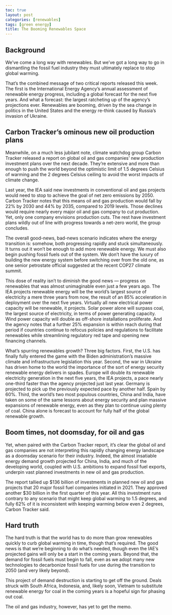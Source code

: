 ```yaml
---
toc: true
layout: post
categories: [renewables]
tags: [green energy]
title: The Booming Renewables Space
---
```


## Background

We’ve come a long way with renewables. But we’ve got a long way to go in dismantling the fossil fuel industry they must ultimately replace to stop global warming.

That’s the combined message of two critical reports released this week. The first is the International Energy Agency’s annual assessment of renewable energy progress, including a global forecast for the next five years. And what a forecast: the largest ratcheting up of the agency’s projections ever. Renewables are booming, driven by the sea change in politics in the United States and the energy re-think caused by Russia’s invasion of Ukraine.

## Carbon Tracker’s ominous new oil production plans

Meanwhile, on a much less jubilant note, climate watchdog group Carbon Tracker released a report on global oil and gas companies’ new production investment plans over the next decade. They’re extensive and more than enough to push the world beyond the optimistic limit of 1.5 degrees Celsius of warming and the 2 degrees Celsius ceiling to avoid the worst impacts of climate change. 

Last year, the IEA said new investments in conventional oil and gas projects would need to stop to achieve the goal of net zero emissions by 2050. Carbon Tracker notes that this means oil and gas production would fall by 22% by 2030 and 44% by 2035, compared to 2019 levels. Those declines would require nearly every major oil and gas company to cut production. Yet, only one company envisions production cuts. The rest have investment plans wildly out of line with progress towards a net-zero world, the group concludes.


The overall good-news, bad-news scenario indicates where the energy transition is: somehow, both progressing rapidly and stuck simultaneously. It turns out it won’t be enough to add more renewable energy. We must also begin pushing fossil fuels out of the system. We don’t have the luxury of building the new energy system before switching over from the old one, as one senior petrostate official suggested at the recent COP27 climate summit.

This dose of reality isn’t to diminish the good news — progress on renewables that was almost unimaginable even just a few years ago. The IEA projects renewable energy will be the world’s largest source of electricity a mere three years from now, the result of an 85% acceleration in deployment over the next five years. Virtually all new electrical power capacity will be renewable, it projects. Solar power alone will surpass coal, the largest source of electricity, in terms of power generating capacity. Wind power capacity will double as off-shore installations proliferate. And the agency notes that a further 25% expansion is within reach during that period if countries continue to refocus policies and regulations to facilitate renewables while streamlining regulatory red tape and opening new financing channels. 


What’s spurring renewables growth? Three big factors. First, the U.S. has finally fully entered the game with the Biden administration’s massive climate and infrastructure legislation this year. Second, the war in Ukraine has driven home to the world the importance of the sort of energy security renewable energy delivers in spades. Europe will double its renewable electricity generation in the next five years, the IEA projects, a pace nearly one-third faster than the agency projected just last year. Germany is projected to pick up the previously expected pace by another half. Spain by 60%. Third, the world’s two most populous countries, China and India, have taken on some of the same lessons about energy security and plan massive expansions of renewable energy, even as they plan to continue using plenty of coal. China alone is forecast to account for fully half of the global renewable growth.

## Boom times, not doomsday, for oil and gas

Yet, when paired with the Carbon Tracker report, it’s clear the global oil and gas companies are not interpreting this rapidly changing energy landscape as a doomsday scenario for their industry. Indeed, the almost insatiable energy demand growth projected for China, India, and much of the developing world, coupled with U.S. ambitions to expand fossil fuel exports, underpin vast planned investments in new oil and gas production.

The report tallied up $136 billion of investments in planned new oil and gas projects that 20 major fossil fuel companies initiated in 2021. They approved another $30 billion in the first quarter of this year. All this investment runs contrary to any scenario that might keep global warming to 1.5 degrees, and fully 62% of it is inconsistent with keeping warming below even 2 degrees, Carbon Tracker said.

## Hard truth

The hard truth is that the world has to do more than grow renewables quickly to curb global warming in time, though that’s required. The good news is that we’re beginning to do what’s needed, though even the IAE’s projected gains will only be a start in the coming years. Beyond that, the demand for fossil fuels must begin to fall, even as we adopt many new technologies to decarbonize fossil fuels for use during the transition to 2050 (and very likely beyond).

This project of demand destruction is starting to get off the ground. Deals struck with South Africa, Indonesia, and, likely soon, Vietnam to substitute renewable energy for coal in the coming years is a hopeful sign for phasing out coal.

The oil and gas industry, however, has yet to get the memo. 